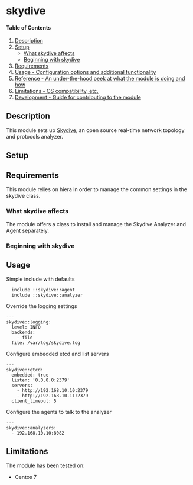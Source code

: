 # skydive

#### Table of Contents

1. [Description](#description)
1. [Setup](#setup)
    * [What skydive affects](#what-skydive-affects)
    * [Beginning with skydive](#beginning-with-skydive)
1. [Requirements](#requirements)
1. [Usage - Configuration options and additional functionality](#usage)
1. [Reference - An under-the-hood peek at what the module is doing and how](#reference)
1. [Limitations - OS compatibility, etc.](#limitations)
1. [Development - Guide for contributing to the module](#development)

## Description

This module sets up [Skydive](https://github.com/skydive-project/skydive), an open source real-time network topology and protocols analyzer.

## Setup

## Requirements

This module relies on hiera in order to manage the common settings in the skydive class.

### What skydive affects

The module offers a class to install and manage the Skydive Analyzer and Agent separately.

### Beginning with skydive

## Usage

Simple include with defaults

```
  include ::skydive::agent
  include ::skydive::analyzer
```

Override the logging settings

```
---
skydive::logging:
  level: INFO
  backends:
    - file
  file: /var/log/skydive.log
```

Configure embedded etcd and list servers

```
---
skydive::etcd:
  embedded: true
  listen: '0.0.0.0:2379'
  servers:
    - http://192.168.10.10:2379
    - http://192.168.10.11:2379
  client_timeout: 5
```

Configure the agents to talk to the analyzer

```
---
skydive::analyzers:
  - 192.168.10.10:8082
```

## Limitations

The module has been tested on:

* Centos 7
